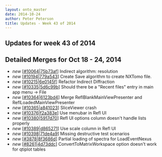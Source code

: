 ```yaml
---
layout: onto_master
date: 2014-10-24
author: Peter Peterson
title: Updates - Week 43 of 2014
---
```

Updates for week 43 of 2014
---------------------------

Detailed Merges for Oct 18 - 24, 2014
-------------------------------------
* *new* \[[#10064](http://trac.mantidproject.org/mantid/ticket/10064)\|[75b73af](https://github.com/mantidproject/mantid/commit/75b73afa493d388ac40fae77a9e00533d31bc08e)\] Indirect algorithm: resolution
* *new* \[[#10194](http://trac.mantidproject.org/mantid/ticket/10194)\|[779a543](https://github.com/mantidproject/mantid/commit/779a5433998427f9c2eea89cf3147733eb63596e)\] Create Save algorithm to create NXTomo file.
* *new* \[[#10215](http://trac.mantidproject.org/mantid/ticket/10215)\|[6e0145f](https://github.com/mantidproject/mantid/commit/6e0145f02173f0c8f62e063d63ae53ca7c930525)\] Refactor Indirect Diffraction
* *new* \[[#10335](http://trac.mantidproject.org/mantid/ticket/10335)\|[5d6c99b](https://github.com/mantidproject/mantid/commit/5d6c99b85b824b4ae42a120fb6882790487e5dc9)\] Should there be a "Recent files" entry in main app menu -&gt; File
* *new* \[[#10364](http://trac.mantidproject.org/mantid/ticket/10364)\|[6123bd4](https://github.com/mantidproject/mantid/commit/6123bd47daefc28ddf88d7e9a8851f620cf5b8cc)\] Merge ReflBlankMainViewPresenter and ReflLoadedMainViewPresenter
* *new* \[[#10365](http://trac.mantidproject.org/mantid/ticket/10365)\|[a841023](https://github.com/mantidproject/mantid/commit/a841023b0767f1283dc34fa577dd0153b84bfcf8)\] SliceViewer crash
* *new* \[[#10376](http://trac.mantidproject.org/mantid/ticket/10376)\|[f2a383e](https://github.com/mantidproject/mantid/commit/f2a383e23964f2b2cd30a35ebae45a41b8505bf1)\] Use menubar in Refl UI
* *new* \[[#10380](http://trac.mantidproject.org/mantid/ticket/10380)\|[5917d70](https://github.com/mantidproject/mantid/commit/5917d700d77a5b16ef636d1605862270cc9e4051)\] Refl UI options column doesn't handle lists properly
* *new* \[[#10389](http://trac.mantidproject.org/mantid/ticket/10389)\|[d865271](https://github.com/mantidproject/mantid/commit/d865271f9c6baafb4b111ce445c1ddbdcc5bc4c3)\] Use scale column in Refl UI
* *new* \[[#10398](http://trac.mantidproject.org/mantid/ticket/10398)\|[71de4a9](https://github.com/mantidproject/mantid/commit/71de4a94152b38249dd7ae8d9db69249a909f4b9)\] Missing destructive test scenarios
* *new* \[[#3878](http://trac.mantidproject.org/mantid/ticket/3878)\|[8f3686d](https://github.com/mantidproject/mantid/commit/8f3686d8aa3eb8c9cdab27d3819d252af2a55276)\] Partial loading of spectra for LoadEventNexus
* *new* \[[#8261](http://trac.mantidproject.org/mantid/ticket/8261)\|[4d73ddc](https://github.com/mantidproject/mantid/commit/4d73ddcf50aef2d629b9e493ba9b83613e7429d2)\] ConvertToMatrixWorkspace option doesn't work for qtiplot tables
